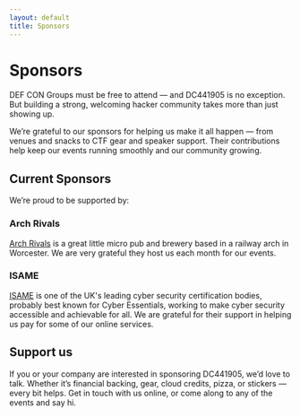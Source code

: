 ```yaml
---
layout: default
title: Sponsors
---
```

# Sponsors

DEF CON Groups must be free to attend — and DC441905 is no exception. But building a strong, welcoming hacker community takes more than just showing up.

We’re grateful to our sponsors for helping us make it all happen — from venues and snacks to CTF gear and speaker support. Their contributions help keep our events running smoothly and our community growing.

## Current Sponsors

We’re proud to be supported by:

### Arch Rivals

[Arch Rivals](https://g.page/Archpub) is a great little micro pub and brewery based in a railway arch in Worcester. We are very grateful they host us each month for our events.

### ISAME

[ISAME](https://iasme.co.uk/) is one of the UK's leading cyber security certification bodies, probably best known for Cyber Essentials, working to make cyber security accessible and achievable for all. We are grateful for their support in helping us pay for some of our online services.

## Support us

If you or your company are interested in sponsoring DC441905, we’d love to talk. Whether it’s financial backing, gear, cloud credits, pizza, or stickers — every bit helps. Get in touch with us online, or come along to any of the events and say hi.
